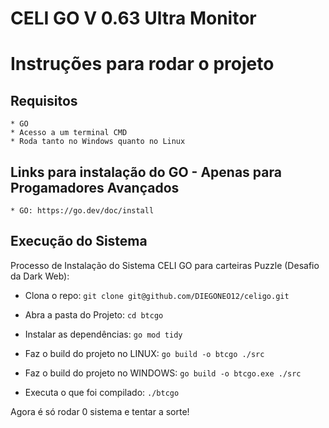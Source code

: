 # CELI GO V 0.63 Ultra Monitor

# Instruções para rodar o projeto

## Requisitos
    * GO
    * Acesso a um terminal CMD
    * Roda tanto no Windows quanto no Linux

## Links para instalação do GO - Apenas para Progamadores Avançados
    * GO: https://go.dev/doc/install

## Execução do Sistema

Processo de Instalação do Sistema CELI GO para carteiras Puzzle (Desafio da Dark Web):

 * Clona o repo:
  ``` git clone git@github.com/DIEGONEO12/celigo.git ```
 * Abra a pasta do Projeto:
  ``` cd btcgo ```
 * Instalar as dependências:
 ``` go mod tidy ```
 * Faz o build do projeto no LINUX:
 ``` go build -o btcgo ./src ``` 

  * Faz o build do projeto no WINDOWS:
 ``` go build -o btcgo.exe ./src ```

 * Executa o que foi compilado:
 ``` ./btcgo ```

Agora é só rodar 0 sistema e tentar a sorte!
 

